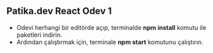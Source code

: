 ## Patika.dev React Odev 1

- Odevi herhangi bir editörde açıp, terminalde **npm install** komutu ile paketleri indirin.
- Ardından çalıştırmak için, terminale **npm start** komutunu çalıştırın.
